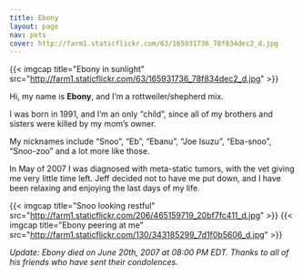 ```yaml
---
title: Ebony
layout: page
nav: pets
cover: http://farm1.staticflickr.com/63/165931736_78f834dec2_d.jpg
---
```


{{< imgcap title="Ebony in sunlight" src="http://farm1.staticflickr.com/63/165931736_78f834dec2_d.jpg" >}}

Hi, my name is **Ebony**, and I’m a rottweiler/shepherd mix.

I was born in 1991, and I’m an only “child”, since all of my brothers and sisters were killed by my mom’s owner.

My nicknames include “Snoo”, “Eb”, “Ebanu”, “Joe Isuzu”, “Eba-snoo”, “Snoo-zoo” and a lot more like those.

In May of 2007 I was diagnosed with meta-static tumors, with the vet giving me very little time left. Jeff decided not to have me put down, and I have been relaxing and enjoying the last days of my life.

{{< imgcap title="Snoo looking restful" src="http://farm1.staticflickr.com/206/465159719_20bf7fc411_d.jpg" >}}
{{< imgcap title="Ebony peering at me" src="http://farm1.staticflickr.com/130/343185299_7d1f0b5606_d.jpg" >}}

*Update: Ebony died on June 20th, 2007 at 08:00 PM EDT. Thanks to all of his friends who have sent their condolences.*
